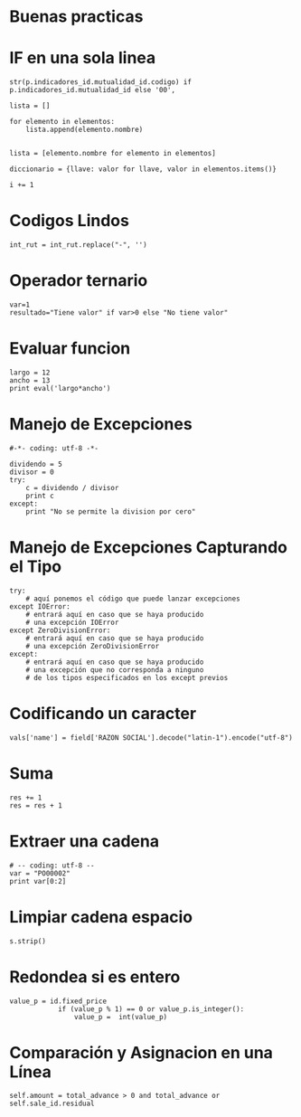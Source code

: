 # Buenas practicas


# IF en una sola linea
```
str(p.indicadores_id.mutualidad_id.codigo) if p.indicadores_id.mutualidad_id else '00',
```

```
lista = []

for elemento in elementos:
    lista.append(elemento.nombre)


lista = [elemento.nombre for elemento in elementos]

diccionario = {llave: valor for llave, valor in elementos.items()}

i += 1
```

# Codigos Lindos
```
int_rut = int_rut.replace("-", '')
```

# Operador ternario
```
var=1
resultado="Tiene valor" if var>0 else "No tiene valor"
```

# Evaluar funcion
```
largo = 12
ancho = 13
print eval('largo*ancho')
```

# Manejo de Excepciones
```
#-*- coding: utf-8 -*-

dividendo = 5
divisor = 0
try:
    c = dividendo / divisor
    print c
except:
    print "No se permite la division por cero"
```

# Manejo de Excepciones Capturando el Tipo
```
try:
    # aquí ponemos el código que puede lanzar excepciones
except IOError:
    # entrará aquí en caso que se haya producido
    # una excepción IOError
except ZeroDivisionError:
    # entrará aquí en caso que se haya producido
    # una excepción ZeroDivisionError
except:
    # entrará aquí en caso que se haya producido
    # una excepción que no corresponda a ninguno
    # de los tipos especificados en los except previos
```

# Codificando un caracter
```
vals['name'] = field['RAZON SOCIAL'].decode("latin-1").encode("utf-8")
```

# Suma
```
res += 1
res = res + 1
```

# Extraer una cadena
```
# -- coding: utf-8 --
var = "PO00002"
print var[0:2]
```

# Limpiar cadena espacio
```
s.strip()
```
# Redondea si es entero
```
value_p = id.fixed_price
            if (value_p % 1) == 0 or value_p.is_integer():
                value_p =  int(value_p)
```


# Comparación y Asignacion en una Línea
```
self.amount = total_advance > 0 and total_advance or self.sale_id.residual
```

